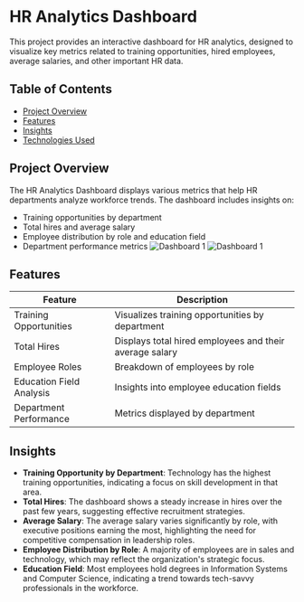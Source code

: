 # HR Analytics Dashboard

This project provides an interactive dashboard for HR analytics, designed to visualize key metrics related to training opportunities, hired employees, average salaries, and other important HR data.

## Table of Contents

- [Project Overview](#project-overview)
- [Features](#features)
- [Insights](#insights)
- [Technologies Used](#technologies-used)
## Project Overview

The HR Analytics Dashboard displays various metrics that help HR departments analyze workforce trends. The dashboard includes insights on:

- Training opportunities by department
- Total hires and average salary
- Employee distribution by role and education field
- Department performance metrics
![Dashboard 1](https://github.com/user-attachments/assets/07a69cd9-aa0e-4cda-8aff-2fef9c218b0a)
![Dashboard 1](https://github.com/user-attachments/assets/07a69cd9-aa0e-4cda-8aff-2fef9c218b0a)


## Features

| Feature                      | Description                                           |
|------------------------------|-------------------------------------------------------|
| Training Opportunities        | Visualizes training opportunities by department       |
| Total Hires                  | Displays total hired employees and their average salary|
| Employee Roles               | Breakdown of employees by role                        |
| Education Field Analysis     | Insights into employee education fields               |
| Department Performance        | Metrics displayed by department                       |

## Insights

- **Training Opportunity by Department**: Technology has the highest training opportunities, indicating a focus on skill development in that area.
- **Total Hires**: The dashboard shows a steady increase in hires over the past few years, suggesting effective recruitment strategies.
- **Average Salary**: The average salary varies significantly by role, with executive positions earning the most, highlighting the need for competitive compensation in leadership roles.
- **Employee Distribution by Role**: A majority of employees are in sales and technology, which may reflect the organization's strategic focus.
- **Education Field**: Most employees hold degrees in Information Systems and Computer Science, indicating a trend towards tech-savvy professionals in the workforce.

